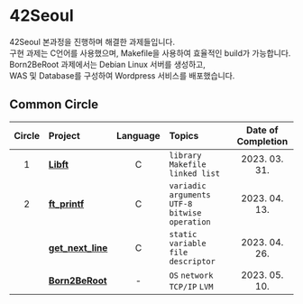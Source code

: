 # 42Seoul
42Seoul 본과정을 진행하며 해결한 과제들입니다.  
구현 과제는 C언어를 사용했으며, Makefile을 사용하여 효율적인 build가 가능합니다.  
Born2BeRoot 과제에서는 Debian Linux 서버를 생성하고,  
WAS 및 Database를 구성하여 Wordpress 서비스를 배포했습니다.


## Common Circle
| Circle | Project                                | Language | Topics                                           | Date of Completion |
| :----: | :------------------------------------- | :------: | :----------------------------------------------- | :----------------: |
|   1    | [**Libft**](./1_libft)                 |    C     | `library` `Makefile` `linked list`               |   2023. 03. 31.    |
|   2    | [**ft_printf**](./2_ft_printf)         |    C     | `variadic arguments` `UTF-8` `bitwise operation` |   2023. 04. 13.    |
|        | [**get_next_line**](./2_get_next_line) |    C     | `static variable` `file descriptor`              |   2023. 04. 26.    |
|        | [**Born2BeRoot**](https://junhseo.notion.site/B2BR-1fea32aac90845b98c6e6aa74ffec845?pvs=4)             |    -     | `OS` `network` `TCP/IP` `LVM`           			|   2023. 05. 10.    |
